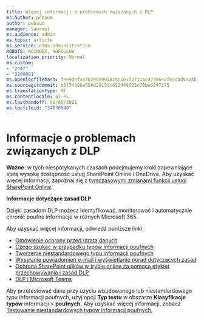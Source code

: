```yaml
---
title: Więcej informacji o problemach związanych z DLP
ms.author: pebaum
author: pebaum
manager: laurawi
ms.audience: admin
ms.topic: article
ms.service: o365-administration
ROBOTS: NOINDEX, NOFOLLOW
localization_priority: Normal
ms.custom:
- "2447"
- "3200001"
ms.openlocfilehash: fee9defac7b29999056cac161f271c4c97306e2fe2cbd9a23b1b956b2ee02e98
ms.sourcegitcommit: b5f7da89a650d2915dc652449623c78be6247175
ms.translationtype: MT
ms.contentlocale: pl-PL
ms.lasthandoff: 08/05/2021
ms.locfileid: "54030840"
---
```

# <a name="information-about-dlp-issues"></a>Informacje o problemach związanych z DLP

**Ważne**: w tych niespotykanych czasach podejmujemy kroki zapewniające stałą wysoką dostępność usług SharePoint Online i OneDrive. Aby uzyskać więcej informacji, zapoznaj się z [tymczasowymi zmianami funkcji usługi SharePoint Online](https://aka.ms/ODSPAdjustments).

**Informacje dotyczące zasad DLP**

Dzięki zasadom DLP możesz identyfikować, monitorować i automatycznie chronić poufne informacje w różnych Microsoft 365.

Aby uzyskać więcej informacji, odwiedź poniższe linki:

- [Omówienie ochrony przed utratą danych](https://docs.microsoft.com/microsoft-365/compliance/data-loss-prevention-policies)
- [Czego szukać w przypadku typów informacji poufnych](https://docs.microsoft.com/microsoft-365/compliance/sensitive-information-type-entity-definitions)
- [Tworzenie niestandardowego typu informacji poufnych](https://docs.microsoft.com/microsoft-365/compliance/create-a-custom-sensitive-information-type)
- [Wysyłanie powiadomień e-mail i wyświetlanie porad dotyczących zasad](https://docs.microsoft.com/microsoft-365/compliance/use-notifications-and-policy-tips)
- [Ochrona SharePoint plików w trybie online za pomocą etykiet przechowywania i zasad DLP](https://docs.microsoft.com/microsoft-365/compliance/protect-sharepoint-online-files-with-office-365-labels-and-dlp)
- [DLP i Microsoft Teams](https://docs.microsoft.com/microsoft-365/compliance/dlp-microsoft-teams)

Aby przetestować dane przy użyciu wbudowanego lub niestandardowego typu informacji poufnych, użyj opcji **Typ testu** w obszarze **Klasyfikacje typów** informacji  >  **poufnych.** Aby uzyskać więcej informacji, zobacz [Testowanie niestandardowych typów informacji poufnych.](https://docs.microsoft.com/microsoft-365/compliance/create-a-custom-sensitive-information-type#create-custom-sensitive-information-types-in-the-security--compliance-center)